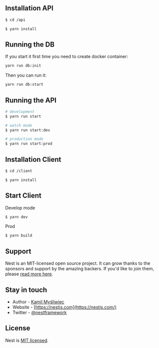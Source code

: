 ## Installation API 

```bash
$ cd /api
```

```bash
$ yarn install
```

## Running the DB
If you start it first time you need to create docker container:

```bash
yarn run db:init
```
Then you can run it:
```bash
yarn run db:start
```

## Running the API
```bash
# development
$ yarn run start

# watch mode
$ yarn run start:dev

# production mode
$ yarn run start:prod
```

## Installation Client

```bash
$ cd /client
```

```bash
$ yarn install
```

## Start Client
Develop mode
```bash
$ yarn dev
```

Prod
```bash
$ yarn build
```

## Support

Nest is an MIT-licensed open source project. It can grow thanks to the sponsors and support by the amazing backers. If you'd like to join them, please [read more here](https://docs.nestjs.com/support).

## Stay in touch

- Author - [Kamil Myśliwiec](https://kamilmysliwiec.com)
- Website - [https://nestjs.com](https://nestjs.com/)
- Twitter - [@nestframework](https://twitter.com/nestframework)

## License

Nest is [MIT licensed](LICENSE).
